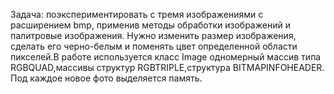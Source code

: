 Задача: поэкспериментировать с тремя изображениями с расширением bmp, применив методы обработки изображений и палитровые изображения.
Нужно изменить размер изображения, сделать его черно-белым и поменять цвет определенной области пикселей.В работе используется класс Image
одномерный массив типа RGBQUAD,массивы структур RGBTRIPLE,структура BITMAPINFOHEADER. Под каждое новое фото выделяется память.
